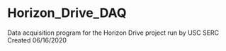 # Horizon_Drive_DAQ
Data acquisition program for the Horizon Drive project run by USC SERC
Created 06/16/2020
